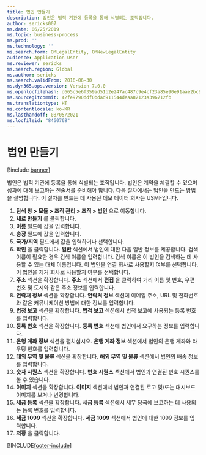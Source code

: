 ```yaml
---
title: 법인 만들기
description: 법인은 법적 기관에 등록을 통해 식별되는 조직입니다.
author: sericks007
ms.date: 06/25/2019
ms.topic: business-process
ms.prod: ''
ms.technology: ''
ms.search.form: OMLegalEntity, OMNewLegalEntity
audience: Application User
ms.reviewer: sericks
ms.search.region: Global
ms.author: sericks
ms.search.validFrom: 2016-06-30
ms.dyn365.ops.version: Version 7.0.0
ms.openlocfilehash: d665c5e6f359ad51b2e247ac487c9e4cf23a85e90e91aae2bc9d3bb5cbb9e091
ms.sourcegitcommit: 42fe9790ddf0bdad911544deaa82123a396712fb
ms.translationtype: HT
ms.contentlocale: ko-KR
ms.lasthandoff: 08/05/2021
ms.locfileid: "8460768"
---
```

# <a name="create-a-legal-entity"></a>법인 만들기

[!include [banner](../../includes/banner.md)]

법인은 법적 기관에 등록을 통해 식별되는 조직입니다. 법인은 계약을 체결할 수 있으며 성과에 대해 보고하는 진술서를 준비해야 합니다. 다음 절차에서는 법인을 만드는 방법을 설명합니다. 이 절차를 만드는 데 사용된 데모 데이터 회사는 USMF입니다.

1. **탐색 창 > 모듈 > 조직 관리 > 조직 > 법인** 으로 이동합니다.
2. **새로 만들기** 를 클릭합니다.
3. **이름** 필드에 값을 입력합니다.
4. **송장** 필드에 값을 입력합니다.
5. **국가/지역** 필드에서 값을 입력하거나 선택합니다.
6. **확인** 을 클릭합니다. **일반** 섹션에서 법인에 대한 다음 일반 정보를 제공합니다. 검색 이름이 필요한 경우 검색 이름을 입력합니다. 검색 이름은 이 법인을 검색하는 데 사용할 수 있는 대체 이름입니다. 이 법인을 연결 회사로 사용할지 여부를 선택합니다. 이 법인을 제거 회사로 사용할지 여부를 선택합니다. 
7. **주소** 섹션을 확장합니다. **주소** 섹션에서 **편집** 을 클릭하여 거리 이름 및 번호, 우편 번호 및 도시와 같은 주소 정보를 입력합니다.
8. **연락처 정보** 섹션을 확장합니다. **연락처 정보** 섹션에 이메일 주소, URL 및 전화번호와 같은 커뮤니케이션 방법에 대한 정보를 입력합니다. 
9. **법정 보고** 섹션을 확장합니다. **법적 보고** 섹션에서 법적 보고에 사용되는 등록 번호를 입력합니다.
10. **등록 번호** 섹션을 확장합니다. **등록 번호** 섹션에 법인에서 요구하는 정보를 입력합니다.  
11. **은행 계좌 정보** 섹션을 펼치십시오. **은행 계좌 정보** 섹션에서 법인의 은행 계좌와 라우팅 번호를 입력합니다.
12. **대외 무역 및 물류** 섹션을 확장합니다. **해외 무역 및 물류** 섹션에서 법인의 배송 정보를 입력합니다.  
13. **숫자 시퀀스** 섹션을 확장합니다. **번호 시퀀스** 섹션에서 법인과 연결된 번호 시퀀스를 볼 수 있습니다.  
14. **이미지** 섹션을 확장합니다. **이미지** 섹션에서 법인과 연결된 로고 및/또는 대시보드 이미지를 보거나 변경합니다.  
15. **세금 등록** 섹션을 확장합니다. **세금 등록** 섹션에서 세무 당국에 보고하는 데 사용되는 등록 번호를 입력합니다.
16. **세금 1099** 섹션을 확장합니다. **세금 1099** 섹션에서 법인에 대한 1099 정보를 입력합니다.  
17. **저장** 을 클릭합니다.


[!INCLUDE[footer-include](../../../../includes/footer-banner.md)]